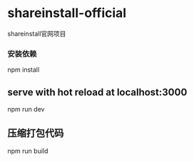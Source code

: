 # shareinstall-official

shareinstall官网项目

### 安装依赖
npm install

## serve with hot reload at localhost:3000
npm run dev

## 压缩打包代码
npm run build